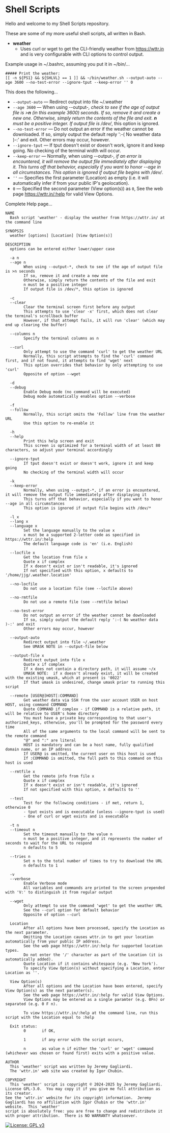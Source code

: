 # Shell Scripts

Hello and welcome to my Shell Scripts repository.

These are some of my more useful shell scripts, all written in Bash.

- **weather**
  - Uses curl or wget to get the CLI-friendly weather from https://wttr.in and is very configurable with CLI options to control output.

Example usage in ~/.bashrc, assuming you put it in ~/bin/...
```
##### Print the weather:
[[ -n ${PS1} && ${SHLVL} == 1 ]] && ~/bin/weather.sh --output-auto --age 3600 --no-test-error --ignore-tput --keep-error '' 0
```
This does the following...
 - `--output-auto` —  Redirect output into file ~/.weather
 - `--age 3600` — When using --output-*, check to see if the age of output file is >**n** (in this example _3600_) seconds.  If so, remove it and create a new one.  Otherwise, simply return the contents of the file and exit.  **n** must be a positive integer.  If output file is /dev/*, this option is ignored.
 - `--no-test-error` — Do not output an error if the weather cannot be downloaded.  If so, simply output the default reply ':-( No weather data )-:' and exit.  Other errors may occur, however.
 - `--ignore-tput` — If tput doesn't exist or doesn't work, ignore it and keep going.  No checking of the terminal width will occur.
 - `--keep-error` — Normally, when using --output-*, if an error is encountered, it will remove the output file immediately after displaying it.  This turns off that behavior, especially if you want to honor --age in all circumstances.  This option is ignored if output file begins with /dev/*.
 - `''` — Specifies the first parameter (Location) as empty (i.e. it will automatically infer if from your public IP's geolocation).
 - `0` — Specified the second parameter (View option(s)) as `0`, See the web page https://wttr.in/:help for valid View Options.

Complete Help page...

```
NAME
  Bash script 'weather' - display the weather from https://wttr.in/ at the command line

SYNOPSIS
  weather [options] [Location] [View Option(s)]

DESCRIPTION
  options can be entered either lower/upper case

  -a n
  --age n
        When using --output-*, check to see if the age of output file is >n seconds
        If so, remove it and create a new one
        Otherwise, simply return the contents of the file and exit
        n must be a positive integer
        If output file is /dev/*, this option is ignored

  -c
  --clear
        Clear the terminal screen first before any output
        This attempts to use 'clear -x' first, which does not clear the terminal's scrollback buffer
        However, if that attempt fails, it will run 'clear' (which may end up clearing the buffer)

  --columns n
        Specify the terminal columns as n

  --curl
        Only attempt to use the command 'curl' to get the weather URL
        Normally, this script attempts to find the 'curl' command first, and if not found, it attempts to find 'wget' next
        This option overrides that behavior by only attempting to use 'curl'
        Opposite of option --wget

  -d
  --debug
        Enable Debug mode (no command will be executed)
        Debug mode automatically enables option --verbose

  -f
  --follow
        Normally, this script omits the 'Follow' line from the weather URL
        Use this option to re-enable it

  -h
  --help
        Print this help screen and exit
        This screen is optimized for a terminal width of at least 80 characters, so adjust your terminal accordingly

  --ignore-tput
        If tput doesn't exist or doesn't work, ignore it and keep going
        No checking of the terminal width will occur

  -k
  --keep-error
        Normally, when using --output-*, if an error is encountered, it will remove the output file immediately after displaying it
        This turns off that behavior, especially if you want to honor --age in all circumstances
        This option is ignored if output file begins with /dev/*

  -l x
  --lang x
  --language x
        Set the language manually to the value x
        x must be a supported 2-letter code as specified in https://wttr.in/:help
        The default language code is 'en' (i.e. English)

  --locfile x
        Get the location from file x
        Quote x if complex
        If x doesn't exist or isn't readable, it's ignored
        If not specified with this option, x defaults to '/home/jjg/.weather.location'

  --no-locfile
        Do not use a location file (see --locfile above)

  --no-rmtfile
        Do not use a remote file (see --rmtfile below)

  --no-test-error
        Do not output an error if the weather cannot be downloaded
        If so, simply output the default reply ':-( No weather data )-:' and exit
        Other errors may occur, however

  --output-auto
        Redirect output into file ~/.weather
        See UMASK NOTE in --output-file below

  --output-file x
        Redirect output into file x
        Quote x if complex
        If x does not contain a directory path, it will assume ~/x
        UMASK NOTE:  if x doesn't already exist, it will be created with the existing umask, which at present is '0022'
        If that umask is undesired, change umask prior to running this script

  --remote [USER@]HOST[:COMMAND]
        Get weather data via SSH from the user account USER on host HOST, using command COMMAND
        Quote COMMAND if complex - if COMMAND is a relative path, it will be relative to USER's home directory
        You must have a private key corresponding to that user's authorized_keys, otherwise, you'll be prompted for the password every time
        All of the same arguments to the local command will be sent to the remote command
        "@" and ":" are literal
        HOST is mandatory and can be a host name, fully qualified domain name, or an IP address
        If USER@ is omitted, the current user on this host is used
        If :COMMAND is omitted, the full path to this command on this host is used

  --rmtfile x
        Get the remote info from file x
        Quote x if complex
        If x doesn't exist or isn't readable, it's ignored
        If not specified with this option, x defaults to ''

  --test
        Test for the following conditions - if met, return 1, otherwise 0
        - tput exists and is executable (unless --ignore-tput is used)
        - One of curl or wget exists and is executable

  -t n
  --timeout n
        Set the timeout manually to the value n
        n must be a positive integer, and it represents the number of seconds to wait for the URL to respond
        n defaults to 5

  --tries n
        Set n to the total number of times to try to download the URL
        n defaults to 1

  -v
  --verbose
        Enable Verbose mode
        All variables and commands are printed to the screen prepended with 'V:' to distinguish it from regular output

  --wget
        Only attempt to use the command 'wget' to get the weather URL
        See the --curl option for default behavior
        Opposite of option --curl

  Location
        After all options have been processed, specify the Location as the next parameter.
        Omitting the Location causes wttr.in to get your location automatically from your public IP address.
        See the web page https://wttr.in/:help for supported location types.
        Do not enter the '/' character as part of the Location (it is automatically added).
        Quote Location if it contains whitespace (e.g. 'New York').
        To specify View Option(s) without specifying a Location, enter Location as ''.

  View Option(s)
        After all options and the Location have been entered, specify View Option(s) as the next paramter(s).
        See the web page https://wttr.in/:help for valid View Options.
        View Options may be entered as a single paramter (e.g. 0Fn) or separated (e.g. 0 F n).

        To view https://wttr.in/:help at the command line, run this script with the Location equal to :help

  Exit status:
        0       if OK,

        1       if any error with the script occurs,

        n       as value n if either the 'curl' or 'wget' command (whichever was chosen or found first) exits with a positive value.

AUTHOR
  This 'weather' script was written by Jeremy Gagliardi.
  The 'wttr.in' web site was created by Igor Chubin.

COPYRIGHT
  This 'weather' script is copyright © 2024-2025 by Jeremy Gagliardi.  License GPL-3.0.  You may copy it if you give me full attribution as its creator.
See the 'wttr.in' website for its copyright information.  Jeremy Gagliardi has no affiliation with Igor Chubin or the 'wttr.in' website.  This 'weather'
script is absolutely free: you are free to change and redistribute it with proper attribution.  There is NO WARRANTY whatsoever.
```

[![License: GPL v3](https://img.shields.io/badge/License-GPLv3-blue.svg)](https://www.gnu.org/licenses/gpl-3.0)
